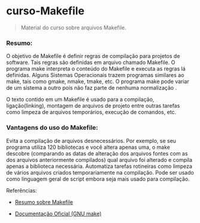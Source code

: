 # curso-Makefile

> Material do curso sobre arquivos Makefile.

### Resumo:

O objetivo de Makefile é definir regras de compilação para projetos de software. 
Tais regras são definidas em arquivo chamado Makefile. O programa make interpreta o conteúdo do Makefile 
e executa as regras lá definidas. 
Alguns Sistemas Operacionais trazem programas similares ao make, tais como gmake, nmake, tmake, etc. 
O programa make pode variar de um sistema a outro pois não faz parte de nenhuma normalização .

O texto contido em um Makefile é usado para a compilação, ligação(linking), 
montagem de arquivos de projeto entre outras tarefas como limpeza de arquivos temporários, 
execução de comandos, etc.

### Vantagens do uso do Makefile:

Evita a compilação de arquivos desnecessários. Por exemplo, se seu programa utiliza 120 bibliotecas e 
você altera apenas uma, o make descobre (comparando as datas de alteração dos arquivos fontes com 
as dos arquivos anteriormente compilados) qual arquivo foi alterado e compila apenas a biblioteca necessária.
Automatiza tarefas rotineiras como limpeza de vários arquivos criados temporariamente na compilação.
Pode ser usado como linguagem geral de script embora seja mais usado para compilação.

Referências:

* [Resumo sobre Makefile](https://pt.wikibooks.org/wiki/Programar_em_C/Makefiles)

* [Documentação Oficial (GNU make)](https://www.gnu.org/software/make/manual/make.html)
